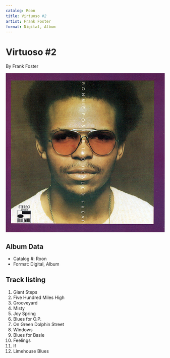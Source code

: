 ```yaml
---
catalog: Roon
title: Virtuoso #2
artist: Frank Foster
format: Digital, Album
---
```


# Virtuoso #2

By Frank Foster

![](../../assets/albumcovers/Frank_Foster-Virtuoso_2.png)

## Album Data

- Catalog #: Roon
- Format: Digital, Album


## Track listing


1. Giant Steps
2. Five Hundred Miles High
3. Grooveyard
4. Misty
5. Joy Spring
6. Blues for O.P.
7. On Green Dolphin Street
8. Windows
9. Blues for Basie
10. Feelings
11. If
12. Limehouse Blues


